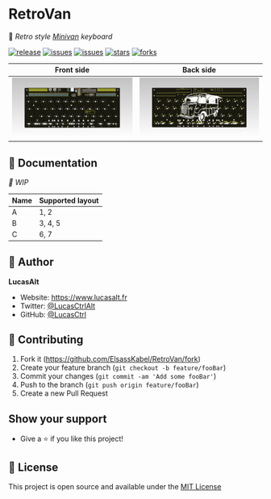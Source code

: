 # RetroVan
🚐 *Retro style [Minivan](https://trashman.wiki/keyboards/minivan) keyboard*

[![release](https://img.shields.io/github/release/ElsassKabel/RetroVan.svg?style=flat-square&label=Release&logo=github&logoColor=fafafa&colorA=191b25&colorB=32cb8b)](https://github.com/ElsassKabel/RetroVan/releases/latest)
[![issues](https://img.shields.io/github/license/ElsassKabel/RetroVan.svg?style=flat-square&label=License&colorA=191b25)](https://github.com/ElsassKabel/RetroVan/blob/master/LICENSE)
[![issues](https://img.shields.io/github/issues/ElsassKabel/RetroVan.svg?style=flat-square&label=Issues&colorA=191b25)](https://github.com/ElsassKabel/RetroVan/issues)
[![stars](https://img.shields.io/github/stars/ElsassKabel/RetroVan.svg?style=flat-square&label=Stars&colorA=191b25)](https://github.com/ElsassKabel/RetroVan/stargazers)
[![forks](https://img.shields.io/github/forks/ElsassKabel/RetroVan.svg?style=flat-square&label=Forks&colorA=191b25)](https://github.com/ElsassKabel/RetroVan/network)

| Front side | Back side |
| ----- | ----- |
| ![Front side](./assets/pcb-front.png) | ![Back side](./assets/pcb-back.png) |

<!-- ## ✨ Pros:

- 🌈 Easy to customize with QMK and Vial
- 💅 Compact and beautiful
- 🦄 Open source -->

## 📖 Documentation

*🚧 WIP*

| Name | Supported layout |
| ----- | ----- |
| A | 1, 2 |
| B | 3, 4, 5 |
| C | 6, 7 |

<!-- ## 👀 Showcase -->

## 👤 Author

**LucasAlt**
* Website: https://www.lucasalt.fr
* Twitter: [@LucasCtrlAlt](https://twitter.com/LucasCtrlAlt)
* GitHub: [@LucasCtrl](https://github.com/LucasCtrl)

<!-- ## 🙏 Thanks
* [**@username**](https://github.com/username) - What I do
* [And many more!](https://github.com/ElsassKabel/RetroVan/graphs/contributors) -->

## 🤝 Contributing

<!-- Before contributing to this project, make sure you have read the [contribution guidelines](https://github.com/ElsassKabel/RetroVan/blob/main/CONTRIBUTING.md)! -->

1. Fork it (https://github.com/ElsassKabel/RetroVan/fork)
2. Create your feature branch (`git checkout -b feature/fooBar`)
3. Commit your changes (`git commit -am 'Add some fooBar'`)
4. Push to the branch (`git push origin feature/fooBar`)
5. Create a new Pull Request

## Show your support

- Give a ⭐️ if you like this project!

<!-- <a href="https://www.buymeacoffee.com/lucasalt"><img src="https://img.buymeacoffee.com/button-api/?text=Buy me a coffee&emoji=&slug=lucasalt&button_colour=5F7FFF&font_colour=ffffff&font_family=Poppins&outline_colour=000000&coffee_colour=FFDD00"></a> -->

## 📝 License

This project is open source and available under the [MIT License](https://github.com/ElsassKabel/RetroVan/blob/main/LICENSE.md)